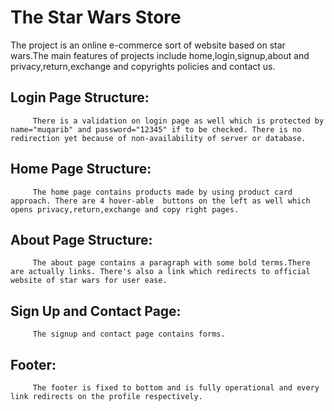 # The Star Wars Store
The project is an online e-commerce sort of website based on star wars.The main features of projects include home,login,signup,about and privacy,return,exchange and copyrights policies and contact us.

## Login Page Structure:

         There is a validation on login page as well which is protected by name="muqarib" and password="12345" if to be checked. There is no redirection yet because of non-availability of server or database. 

## Home Page Structure:

         The home page contains products made by using product card approach. There are 4 hover-able  buttons on the left as well which opens privacy,return,exchange and copy right pages. 

## About Page Structure:

         The about page contains a paragraph with some bold terms.There are actually links. There's also a link which redirects to official website of star wars for user ease.

## Sign Up and Contact Page:

         The signup and contact page contains forms.

## Footer:

         The footer is fixed to bottom and is fully operational and every link redirects on the profile respectively.
